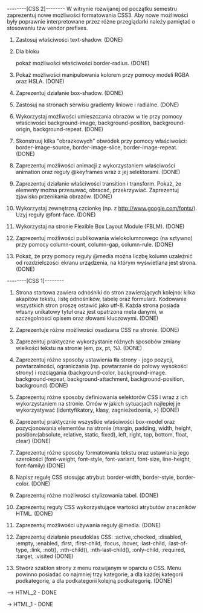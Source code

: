 --------[CSS 2]--------
W witrynie rozwijanej od początku semestru zaprezentuj nowe możliwości formatowania CSS3. Aby nowe możliwości były poprawnie interpretowane przez różne przeglądarki należy pamiętać o stosowaniu tzw vendor prefixes.

1. Zastosuj właściwości text-shadow. (DONE)

2. Dla bloku <div> pokaż możliwości właściwości border-radius. (DONE)

3. Pokaż możliwości manipulowania kolorem przy pomocy modeli RGBA oraz HSLA. (DONE)

4. Zaprezentuj działanie box-shadow. (DONE)

5. Zastosuj na stronach serwisu gradienty liniowe i radialne. (DONE)

6. Wykorzystaj możliwości umieszczania obrazów w tle przy pomocy właściwości background-image, background-position, background-origin, background-repeat. (DONE)

7. Skonstruuj kilka "obrazkowych" obwódek przy pomocy właściwości: border-image-source, border-image-slice, border-image-repeat. (DONE)

8. Zaprezentuj możliwości animacji z wykorzystaniem właściwości animation oraz reguły @keyframes wraz z jej selektorami. (DONE)

9. Zaprezentuj działanie właściwości transition i transform. Pokaż, że elementy można przesuwać, obracać, przekrzywiać. Zaprezentuj zjawisko przenikania obrazów. (DONE)

10. Wykorzystaj zewnętrzną czcionkę (np. z http://www.google.com/fonts/). Uzyj reguły @font-face. (DONE)

11. Wykorzystaj na stronie Flexible Box Layout Module (FBLM). (DONE)

12. Zaprezentuj możliwości publikowania wielokolumnowego (na sztywno) przy pomocy column-count, column-gap, column-rule. (DONE)

13. Pokaż, że przy pomocy reguły @media można liczbę kolumn uzależnić od rozdzielczości ekranu urządzenia, na którym wyświetlana jest strona. (DONE)






--------[CSS 1]--------
1. Strona startowa zawiera odnośniki  do stron zawierających kolejno: kilka akapitów tekstu, listę odnośników, tabelę oraz formularz. Kodowanie wszystkich stron proszę ostawić jako utf-8. Każda strona posiada własny unikatowy tytuł oraz jest opatrzona meta danymi, w szczegolnosci opisem oraz słowami kluczowymi. (DONE)

2. Zaprezentuje różne możliwości osadzana CSS na stronie. (DONE)

3. Zaprezentuj praktyczne wykorzystanie różnych sposobów zmiany wielkości tekstu na stronie (em, px, pt, %). (DONE)

4. Zaprezentuj różne sposoby ustawienia tła strony - jego pozycji, powtarzalności, ograniczania (np. powtarzanie do połowy wysokości strony) i rozciągania (background-color, background-image. background-repeat, background-attachment, background-position, background) (DONE)

5. Zaprezentuj różne sposoby definiowania selektorów CSS i wraz z ich wykorzystaniem na stronie. Omów w jakich sytuacjach najlepiej je wykorzystywać (identyfikatory, klasy, zagnieżedzenia, >) (DONE)

6. Zaprezentuj praktycznie wszystkie właściwości box-model oraz pozycjonowania elementów na stronie (margin, padding, width, height, position:(absolute, relative, static, fixed), left, right, top, bottom, float, clear) (DONE)

7. Zaprezentuj różne sposoby formatowania tekstu oraz ustawiania jego szerokości (font-weight, font-style, font-variant, font-size, line-height, font-family) (DONE)

8. Napisz regułę CSS stosując atrybut: border-width, border-style, border-color. (DONE)

9. Zaprezentuj różne możliwości stylizowania tabel. (DONE)

10. Zaprezentuj reguły CSS wykorzystujące wartości atrybutów znaczników HTML. (DONE)

11. Zaprezentuj możliwości używania reguły @media. (DONE)

12. Zaprezentuj działanie pseudoklas CSS: :active,:checked, :disabled, :empty, :enabled, :first, :first-child, :focus, :hover, :last-child, :last-of-type, :link, :not(), :nth-child(), :nth-last-child(), :only-child, :required, :target, :visited (DONE)

13. Stwórz szablon strony z menu rozwijanym w oparciu o CSS. Menu powinno posiadać co najmniej trzy kategorie, a dla każdej kategorii podkategorię, a dla podkategorii kolejną podkategorię. (DONE)

--> HTML_2 - DONE

-> HTML_1 - DONE
